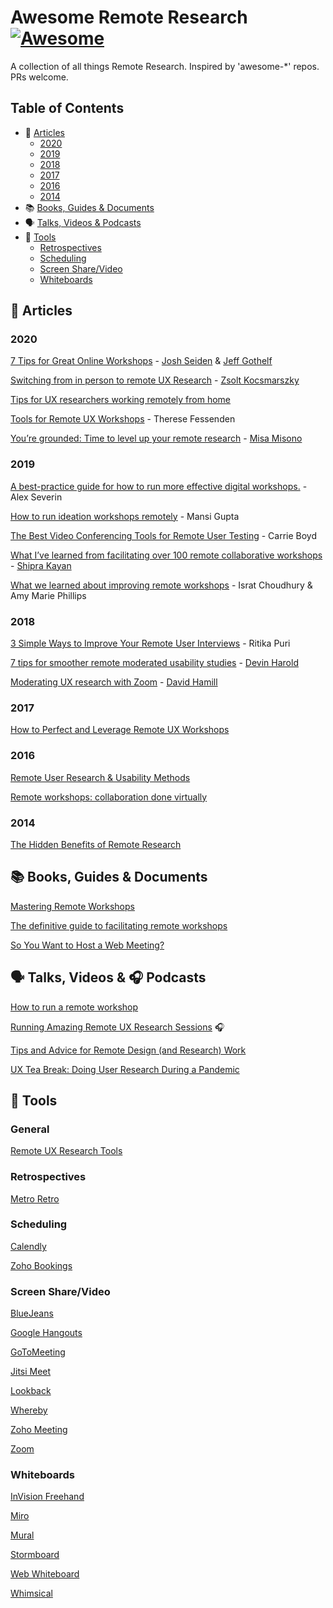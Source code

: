 # Awesome Remote Research [![Awesome](https://awesome.re/badge.svg)](https://awesome.re)
A collection of all things Remote Research. Inspired by 'awesome-*' repos. PRs welcome.

## Table of Contents

- 📝 [Articles](#-articles)
  - [2020](#2020)
  - [2019](#2019)
  - [2018](#2018)
  - [2017](#2017)
  - [2016](#2016)
  - [2014](#2014)
- 📚 [Books, Guides & Documents](#-books-guides--documents)
- 🗣 [Talks, Videos & Podcasts](#-talks-videos---podcasts)
- 🧰 [Tools](#-tools)
  - [Retrospectives](#retrospectives)
  - [Scheduling](#scheduling)
  - [Screen Share/Video](#screen-sharevideo)
  - [Whiteboards](#whiteboards)

## 📝 Articles

### 2020

[7 Tips for Great Online Workshops](https://medium.com/@jseiden/7-tips-for-great-online-workshops-c13a3dfa462d) - [Josh Seiden](https://twitter.com/jseiden/) & [Jeff Gothelf](https://twitter.com/jboogie/)

[Switching from in person to remote UX Research](https://www.hellopingpong.com/blog/switching-from-in-person-to-remote-ux-research-in-the-time-of-coronavirus) - [Zsolt Kocsmarszky](https://twitter.com/kocsmy)

[Tips for UX researchers working remotely from home](https://medium.com/@sticktail/tips-for-ux-researchers-working-remotely-from-home-7acad825e866)

[Tools for Remote UX Workshops](https://www.nngroup.com/articles/tools-remote-ux-workshops/) - Therese Fessenden

[You’re grounded: Time to level up your remote research](https://medium.com/@misamisono/youre-grounded-time-to-level-up-your-remote-research-dbac3e63fadb) - [Misa Misono](https://twitter.com/misamisono)

### 2019

[A best-practice guide for how to run more effective digital workshops.](https://uxdesign.cc/the-future-of-the-workshop-is-remote-a3e2b4b6249c) - Alex Severin

[How to run ideation workshops remotely](https://medium.com/unconform-stories/how-to-run-ideation-workshops-remotely-ac76e495ba27) - Mansi Gupta

[The Best Video Conferencing Tools for Remote User Testing](https://www.userinterviews.com/blog/the-best-video-conferencing-tools-for-remote-user-testing) - Carrie Boyd

[What I’ve learned from facilitating over 100 remote collaborative workshops](https://miro.com/blog/100-remote-workshops-learnings/) - [Shipra Kayan](https://twitter.com/skayan)

[What we learned about improving remote workshops](https://www.dxw.com/2019/10/what-we-learned-about-improving-remote-workshops/) - Israt Choudhury & Amy Marie Phillips

### 2018

[3 Simple Ways to Improve Your Remote User Interviews](https://www.userinterviews.com/blog/3-simple-ways-to-improve-your-remote-user-interviews) - Ritika Puri

[7 tips for smoother remote moderated usability studies](https://www.usertesting.com/blog/7-tips-smoother-remote-moderated-usability-studies) - [Devin Harold](https://twitter.com/DevinHarold)

[Moderating UX research with Zoom](https://uxdesign.cc/moderating-ux-research-with-zoom-1d4e89614277) - [David Hamill](https://twitter.com/dav_hamill)

### 2017

[How to Perfect and Leverage Remote UX Workshops](https://www.toptal.com/designers/ux/mastering-remote-ux-workshops)

### 2016

[Remote User Research & Usability Methods](https://uxmag.com/articles/remote-user-research-usability-methods)

[Remote workshops: collaboration done virtually](https://hanno.co/blog/remote-workshops/)

### 2014

[The Hidden Benefits of Remote Research](https://www.uxbooth.com/articles/hidden-benefits-remote-research/)

## 📚 Books, Guides & Documents

[Mastering Remote Workshops](https://docs.google.com/document/d/1zL_pkVKR57KOO4zqXUwUpfKd0MzPOue3-GQ6mUDu_fQ/edit)

[The definitive guide to facilitating remote workshops](https://mural.co/ebook)

[So You Want to Host a Web Meeting?](http://www.fullcirc.com/wp/wp-content/uploads/2015/12/SoYouWanttoHostaWebMeeting.pdf)

## 🗣 Talks, Videos & 🎧 Podcasts

[How to run a remote workshop](https://www.youtube.com/watch?v=wQpA_OMJGV0)

[Running Amazing Remote UX Research Sessions](https://www.userinterviews.com/blog/running-amazing-remote-ux-research-sessions-with-sonya-badigian) 🎧

[Tips and Advice for Remote Design (and Research) Work](https://vimeo.com/397237913)

[UX Tea Break: Doing User Research During a Pandemic](https://www.youtube.com/watch?v=KQHQ2i_S8aM)

## 🧰 Tools

### General

[Remote UX Research Tools](http://remoteresear.ch/tools/)

### Retrospectives

[Metro Retro](https://metroretro.io/)

### Scheduling

[Calendly](https://calendly.com/)

[Zoho Bookings](https://www.zoho.com/bookings/)

### Screen Share/Video

[BlueJeans](https://www.bluejeans.com/)

[Google Hangouts](https://hangouts.google.com/)

[GoToMeeting](https://www.gotomeeting.com/)

[Jitsi Meet](https://meet.jit.si/)

[Lookback](https://lookback.io/)

[Whereby](https://whereby.com/)

[Zoho Meeting](https://www.zoho.com/meeting/)

[Zoom](https://zoom.us/)

### Whiteboards

[InVision Freehand](https://www.invisionapp.com/feature/freehand)

[Miro](https://miro.com/)

[Mural](https://mural.co/)

[Stormboard](http://stormboard.com/)

[Web Whiteboard](https://www.webwhiteboard.com/)

[Whimsical](https://whimsical.com/)
